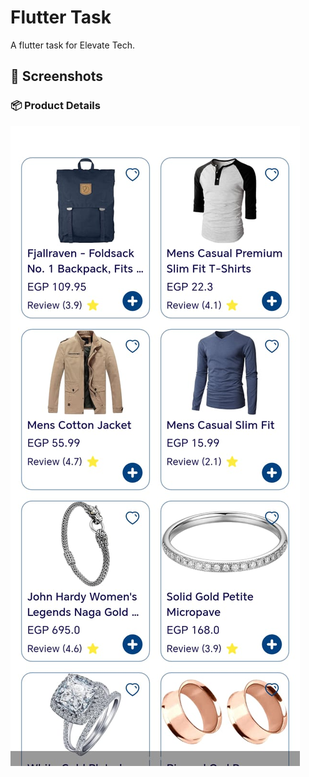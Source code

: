 # Flutter Task
A flutter task for Elevate Tech.

## 📱 Screenshots
### 📦 Product Details
![Product Details](https://github.com/Mohamed-Ehab-Elsawy/elevate_tech_flutter_task/blob/d38f74d8096ed5631ca577a0ba929d141cc5656f/assets/screenshots/products_screen.jpg)
